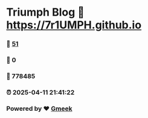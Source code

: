 # Triumph Blog :link: https://7r1UMPH.github.io 
### :page_facing_up: [51](https://7r1UMPH.github.io/tag.html) 
### :speech_balloon: 0 
### :hibiscus: 778485 
### :alarm_clock: 2025-04-11 21:41:22 
### Powered by :heart: [Gmeek](https://github.com/Meekdai/Gmeek)
